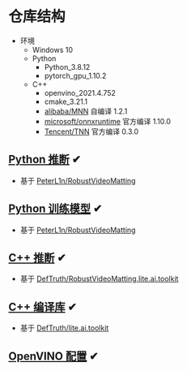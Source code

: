 # 仓库结构

- 环境
  - Windows 10
  - Python
    - Python_3.8.12
    - pytorch_gpu_1.10.2
  - C++
    - openvino_2021.4.752
    - cmake_3.21.1
    - [alibaba/MNN](https://github.com/alibaba/MNN) 自编译 1.2.1
    - [microsoft/onnxruntime](https://github.com/Microsoft/onnxruntime) 官方编译 1.10.0
    - [Tencent/TNN](https://github.com/Tencent/TNN) 官方编译 0.3.0

## [Python 推断](./RVM_infer/) ✔

- 基于 [PeterL1n/RobustVideoMatting](https://github.com/PeterL1n/RobustVideoMatting)

## [Python 训练模型](./train_demo/) ✔

- 基于 [PeterL1n/RobustVideoMatting](https://github.com/PeterL1n/RobustVideoMatting)

## [C++ 推断](./RVM_lite.ai.toolkit_Window_1.0/) ✔

- 基于 [DefTruth/RobustVideoMatting.lite.ai.toolkit](https://github.com/DefTruth/RobustVideoMatting.lite.ai.toolkit)

## [C++ 编译库](./编译库文件_lite_Window/) ✔

- 基于 [DefTruth/lite.ai.toolkit](https://github.com/DefTruth/lite.ai.toolkit)

## [OpenVINO 配置](./OpenVINO配置/) ✔
